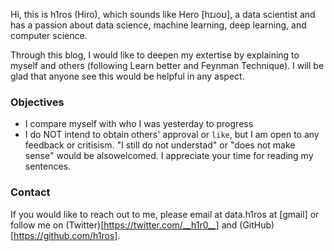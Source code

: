<!--
.. title: About
.. slug: about
.. tags: 
.. date: 2019-02-03 22:39:39 UTC-08:00
.. category: 
.. link: 
.. description: 
.. type: text
-->

Hi, this is h1ros (Hiro), which sounds like Hero [hɪɹoʊ], a data scientist and has a passion about data science, machine learning, deep learning, and computer science. 

Through this blog, I would like to deepen my extertise by explaining to myself and others (following Learn better and Feynman Technique). I will be glad that anyone see this would be helpful in any aspect. 


### Objectives
* I compare myself with who I was yesterday to progress
* I do NOT intend to obtain others' approval or `like`, but I am open to any feedback or critisism. "I still do not understad" or "does not make sense" would be alsowelcomed. I appreciate your time for reading my sentences.


### Contact
If you would like to reach out to me, please email at data.h1ros at [gmail] or follow me on (Twitter)[https://twitter.com/__h1r0__] and (GitHub)[https://github.com/h1ros].


